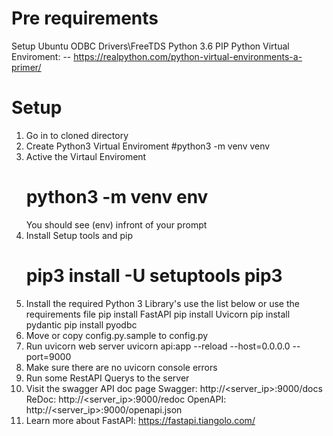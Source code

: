 # Pre requirements
Setup Ubuntu ODBC Drivers\FreeTDS
Python 3.6
PIP
Python Virtual Enviroment: 
-- https://realpython.com/python-virtual-environments-a-primer/


# Setup
1. Go in to cloned directory
2. Create Python3 Virtual Enviroment
	#python3 -m venv venv
3. Active the Virtaul Enviroment
	# python3 -m venv env
	You should see (env) infront of your prompt
4. Install Setup tools and pip
	# pip3 install -U setuptools pip3
5. Install the required Python 3 Library's use the list below or use the requirements file
	pip install FastAPI
	pip install Uvicorn
	pip install pydantic
	pip install pyodbc
6. Move or copy config.py.sample to config.py	
7. Run uvicorn web server
    uvicorn api:app --reload --host=0.0.0.0 --port=9000
8. Make sure there are no uvicorn console errors
9. Run some RestAPI Querys to the server
10. Visit the swagger API doc page
    Swagger: http://<server_ip>:9000/docs
    ReDoc: http://<server_ip>:9000/redoc
    OpenAPI: http://<server_ip>:9000/openapi.json
11. Learn more about FastAPI: https://fastapi.tiangolo.com/


